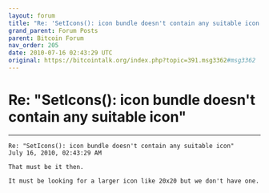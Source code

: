 ```yaml
---
layout: forum
title: "Re: 'SetIcons(): icon bundle doesn't contain any suitable icon'"
grand_parent: Forum Posts
parent: Bitcoin Forum
nav_order: 205
date: 2010-07-16 02:43:29 UTC
original: https://bitcointalk.org/index.php?topic=391.msg3362#msg3362
---
```


# Re: "SetIcons(): icon bundle doesn't contain any suitable icon"

---

```
Re: "SetIcons(): icon bundle doesn't contain any suitable icon"
July 16, 2010, 02:43:29 AM

That must be it then.

It must be looking for a larger icon like 20x20 but we don't have one.
```
